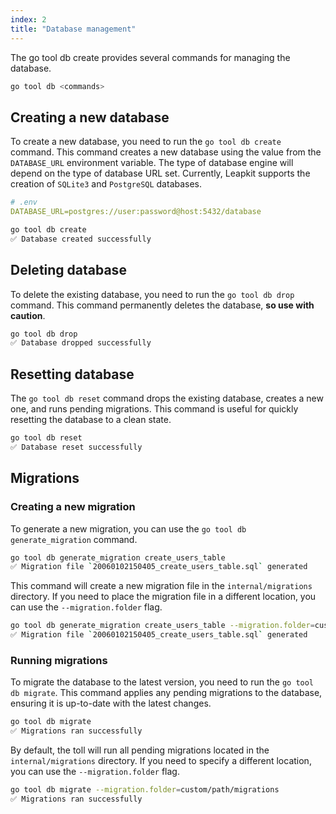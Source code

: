 ```yaml
---
index: 2
title: "Database management"
---
```


The go tool db create provides several commands for managing the database.

```bash
go tool db <commands>
```

## Creating a new database

To create a new database, you need to run the `go tool db create` command. This command creates a new database using the value from the `DATABASE_URL` environment variable. The type of database engine will depend on the type of database URL set. Currently, Leapkit supports the creation of `SQLite3` and `PostgreSQL` databases.

```yaml
# .env
DATABASE_URL=postgres://user:password@host:5432/database
```

```bash
go tool db create
✅ Database created successfully
```

## Deleting database

To delete the existing database, you need to run the `go tool db drop` command. This command permanently deletes the database, **so use with caution**.

```bash
go tool db drop
✅ Database dropped successfully
```

## Resetting database

The `go tool db reset` command drops the existing database, creates a new one, and runs pending migrations. This command is useful for quickly resetting the database to a clean state.

```bash
go tool db reset
✅ Database reset successfully
```

## Migrations

### Creating a new migration

To generate a new migration, you can use the `go tool db generate_migration` command.

```bash
go tool db generate_migration create_users_table
✅ Migration file `20060102150405_create_users_table.sql` generated
```

This command will create a new migration file in the `internal/migrations` directory. If you need to place the migration file in a different location, you can use the `--migration.folder` flag.

```bash
go tool db generate_migration create_users_table --migration.folder=custom/path/migrations
✅ Migration file `20060102150405_create_users_table.sql` generated
```

### Running migrations

To migrate the database to the latest version, you need to run the `go tool db migrate`. This command applies any pending migrations to the database, ensuring it is up-to-date with the latest changes.

```bash
go tool db migrate
✅ Migrations ran successfully
```

By default, the toll will run all pending migrations located in the `internal/migrations` directory. If you need to specify a different location, you can use the `--migration.folder` flag.

```bash
go tool db migrate --migration.folder=custom/path/migrations
✅ Migrations ran successfully
```
